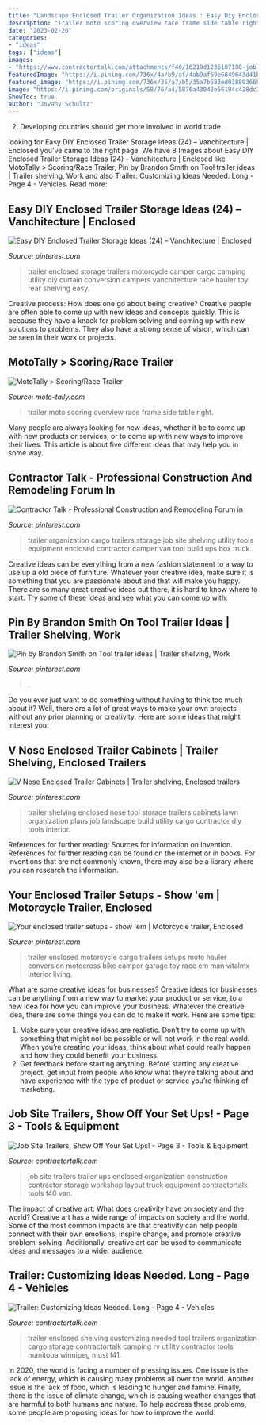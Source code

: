 ```yaml
---
title: "Landscape Enclosed Trailer Organization Ideas : Easy Diy Enclosed Trailer Storage Ideas (24) – Vanchitecture"
description: "Trailer moto scoring overview race frame side table right"
date: "2023-02-20"
categories:
- "ideas"
tags: ["ideas"]
images:
- "https://www.contractortalk.com/attachments/f40/16219d1236107180-job-site-trailers-show-off-your-set-ups-garyandjesse-024.jpg"
featuredImage: "https://i.pinimg.com/736x/4a/b9/af/4ab9af69e6849643d41be3571967036c--trailer-organization-trailer-storage.jpg"
featured_image: "https://i.pinimg.com/736x/35/a7/b5/35a7b583ed038803668866af00f2c350.jpg"
image: "https://i.pinimg.com/originals/58/76/a4/5876a43042e56194c428dc30c0c076f5.jpg"
ShowToc: true
author: "Jovany Schultz"
---
```



2. Developing countries should get more involved in world trade.

	

		
looking for Easy DIY Enclosed Trailer Storage Ideas (24) – Vanchitecture | Enclosed you've came to the right page. We have 8 Images about Easy DIY Enclosed Trailer Storage Ideas (24) – Vanchitecture | Enclosed like MotoTally &gt; Scoring/Race Trailer, Pin by Brandon Smith on Tool trailer ideas | Trailer shelving, Work and also Trailer: Customizing Ideas Needed. Long - Page 4 - Vehicles. Read more:
		
    
## Easy DIY Enclosed Trailer Storage Ideas (24) – Vanchitecture | Enclosed

<img loading=lazy src="https://i.pinimg.com/736x/09/29/bb/0929bb4e41d0f32d0e06a2b50ec41b0f.jpg" onerror="this.onerror=null;this.src='https://tse4.mm.bing.net/th?id=OIP.2-S2X49tfJiQzWAOkUisqwHaNJ&amp;pid=15.1';" alt="Easy DIY Enclosed Trailer Storage Ideas (24) – Vanchitecture | Enclosed">

_Source: pinterest.com_

>trailer enclosed storage trailers motorcycle camper cargo camping utility diy curtain conversion campers vanchitecture race hauler toy rear shelving easy. 

	

Creative process: How does one go about being creative?
Creative people are often able to come up with new ideas and concepts quickly. This is because they have a knack for problem solving and coming up with new solutions to problems. They also have a strong sense of vision, which can be seen in their work or projects.

    
## MotoTally &gt; Scoring/Race Trailer

<img loading=lazy src="http://www.moto-tally.com/images/Trailer/Big/Overview.jpg" onerror="this.onerror=null;this.src='https://tse2.mm.bing.net/th?id=OIP.AKQMq-JId217y-T7sBh_CgHaFj&amp;pid=15.1';" alt="MotoTally &gt; Scoring/Race Trailer">

_Source: moto-tally.com_

>trailer moto scoring overview race frame side table right. 

	

Many people are always looking for new ideas, whether it be to come up with new products or services, or to come up with new ways to improve their lives. This article is about five different ideas that may help you in some way.

    
## Contractor Talk - Professional Construction And Remodeling Forum In

<img loading=lazy src="https://i.pinimg.com/736x/4a/b9/af/4ab9af69e6849643d41be3571967036c--trailer-organization-trailer-storage.jpg" onerror="this.onerror=null;this.src='https://tse2.mm.bing.net/th?id=OIP.CZgUprlYNOo-y6_ieqwn2AHaJ4&amp;pid=15.1';" alt="Contractor Talk - Professional Construction and Remodeling Forum in">

_Source: pinterest.com_

>trailer organization cargo trailers storage job site shelving utility tools equipment enclosed contractor camper van tool build ups box truck. 

	

Creative ideas can be everything from a new fashion statement to a way to use up a old piece of furniture. Whatever your creative idea, make sure it is something that you are passionate about and that will make you happy. There are so many great creative ideas out there, it is hard to know where to start. Try some of these ideas and see what you can come up with: 

    
## Pin By Brandon Smith On Tool Trailer Ideas | Trailer Shelving, Work

<img loading=lazy src="https://i.pinimg.com/originals/58/76/a4/5876a43042e56194c428dc30c0c076f5.jpg" onerror="this.onerror=null;this.src='https://tse1.mm.bing.net/th?id=OIP.XeCf_-4q1g93RYwGIWfWgwHaNK&amp;pid=15.1';" alt="Pin by Brandon Smith on Tool trailer ideas | Trailer shelving, Work">

_Source: pinterest.com_

>. 

	

Do you ever just want to do something without having to think too much about it? Well, there are a lot of great ways to make your own projects without any prior planning or creativity. Here are some ideas that might interest you: 

    
## V Nose Enclosed Trailer Cabinets | Trailer Shelving, Enclosed Trailers

<img loading=lazy src="https://i.pinimg.com/736x/35/a7/b5/35a7b583ed038803668866af00f2c350.jpg" onerror="this.onerror=null;this.src='https://tse1.mm.bing.net/th?id=OIP.I6pNIe9UUjZ--AL7SA6fjwHaFj&amp;pid=15.1';" alt="V Nose Enclosed Trailer Cabinets | Trailer shelving, Enclosed trailers">

_Source: pinterest.com_

>trailer shelving enclosed nose tool storage trailers cabinets lawn organization plans job landscape build utility cargo contractor diy tools interior. 

	

References for further reading: Sources for information on Invention.
References for further reading can be found on the internet or in books. For inventions that are not commonly known, there may also be a library where you can research the information.

    
## Your Enclosed Trailer Setups - Show &#039;em | Motorcycle Trailer, Enclosed

<img loading=lazy src="https://i.pinimg.com/originals/46/95/96/469596d778e21834ebc2e700295a99ec.jpg" onerror="this.onerror=null;this.src='https://tse2.mm.bing.net/th?id=OIP.ZJLq2KVOnfR0W4Xy-i3exgHaJ4&amp;pid=15.1';" alt="Your enclosed trailer setups - show &#039;em | Motorcycle trailer, Enclosed">

_Source: pinterest.com_

>trailer enclosed motorcycle cargo trailers setups moto hauler conversion motocross bike camper garage toy race em man vitalmx interior living. 

	

What are some creative ideas for businesses?
Creative ideas for businesses can be anything from a new way to market your product or service, to a new idea for how you can improve your business. Whatever the creative idea, there are some things you can do to make it work. Here are some tips: 
1. Make sure your creative ideas are realistic. Don’t try to come up with something that might not be possible or will not work in the real world. When you’re creating your ideas, think about what could really happen and how they could benefit your business. 
2. Get feedback before starting anything. Before starting any creative project, get input from people who know what they’re talking about and have experience with the type of product or service you’re thinking of marketing.

    
## Job Site Trailers, Show Off Your Set Ups! - Page 3 - Tools &amp; Equipment

<img loading=lazy src="https://www.contractortalk.com/attachments/f40/16219d1236107180-job-site-trailers-show-off-your-set-ups-garyandjesse-024.jpg" onerror="this.onerror=null;this.src='https://tse1.mm.bing.net/th?id=OIP.7ibMbPB-objfrgY5BbsNiwHaFj&amp;pid=15.1';" alt="Job Site Trailers, Show Off Your Set Ups! - Page 3 - Tools &amp; Equipment">

_Source: contractortalk.com_

>job site trailers trailer ups enclosed organization construction contractor storage workshop layout truck equipment contractortalk tools f40 van. 

	

The impact of creative art: What does creativity have on society and the world?
Creative art has a wide range of impacts on society and the world. Some of the most common impacts are that creativity can help people connect with their own emotions, inspire change, and promote creative problem-solving. Additionally, creative art can be used to communicate ideas and messages to a wider audience.

    
## Trailer: Customizing Ideas Needed. Long - Page 4 - Vehicles

<img loading=lazy src="https://www.contractortalk.com/attachments/f41/15133d1234422200-trailer-customizing-ideas-needed-long-img_0034.jpg" onerror="this.onerror=null;this.src='https://tse4.mm.bing.net/th?id=OIP.qsQ9O5Fl3_ezeuxuFJdoSQHaFj&amp;pid=15.1';" alt="Trailer: Customizing Ideas Needed. Long - Page 4 - Vehicles">

_Source: contractortalk.com_

>trailer enclosed shelving customizing needed tool trailers organization cargo storage contractortalk camping rv utility contractor tools manitoba winnipeg must f41. 

	

In 2020, the world is facing a number of pressing issues. One issue is the lack of energy, which is causing many problems all over the world. Another issue is the lack of food, which is leading to hunger and famine. Finally, there is the issue of climate change, which is causing weather changes that are harmful to both humans and nature. To help address these problems, some people are proposing ideas for how to improve the world.

